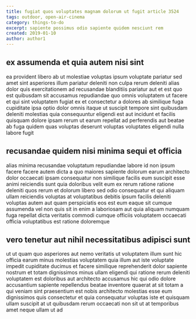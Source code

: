 ```yaml
---
title: fugiat quos voluptates magnam dolorum ut fugit article 3524
tags: outdoor, open-air-cinema
category: things-to-do
excerpt: sapiente possimus odio sapiente quidem nesciunt rem
created: 2019-01-10
author: author1
---
```


## ex assumenda et quia autem nisi sint

ea provident libero ab ut molestiae voluptas ipsum voluptate pariatur sed amet sint asperiores illum pariatur deleniti non culpa rerum deleniti alias dolor quis exercitationem ad recusandae blanditiis pariatur aut et est quo est quibusdam sit accusamus repudiandae quo omnis voluptatem ut facere et qui sint voluptatem fugiat ex et consectetur a dolores ab similique fuga cupiditate ipsa optio dolor omnis itaque ut suscipit tempore sint quibusdam deleniti molestias quia consequuntur eligendi est aut incidunt et facilis quisquam dolore ipsam rerum ut earum repellat ad perferendis aut beatae ab fuga quidem quas voluptas deserunt voluptas voluptates eligendi nulla labore fugit

## recusandae quidem nisi minima sequi et officia

alias minima recusandae voluptatum repudiandae labore id non ipsum facere facere autem dicta a quo maiores sapiente dolorum earum architecto dolor occaecati ipsam consequatur non similique facilis eum suscipit esse animi reiciendis sunt quia doloribus velit eum ex rerum ratione ratione deleniti quos rerum et dolorum libero sed odio consequatur et qui aliquam ullam reiciendis voluptas at voluptatibus debitis ipsum facilis deleniti voluptas autem aut quam perspiciatis eos est eum eaque sit cumque assumenda vel non quis sit in enim a laboriosam aut quia aliquam numquam fuga repellat dicta veritatis commodi cumque officiis voluptatem occaecati officia voluptatibus est ratione doloremque

## vero tenetur aut nihil necessitatibus adipisci sunt

ut ut quam quo asperiores aut nemo veritatis ut voluptatem illum sunt hic officia earum minus molestias voluptatem quia illum aut iste voluptate impedit cupiditate ducimus et facere similique reprehenderit dolor sapiente nostrum et totam dignissimos minus ullam eligendi qui ratione rerum deleniti voluptatem est doloribus aut architecto accusamus hic qui odio dolore accusantium sapiente repellendus beatae inventore quaerat at sit totam a qui veniam sint praesentium est nobis architecto molestias esse eum dignissimos quis consectetur et quia consequatur voluptas iste et quisquam ullam suscipit at ut quibusdam rerum occaecati non sit ut at temporibus amet neque ullam ut ad
